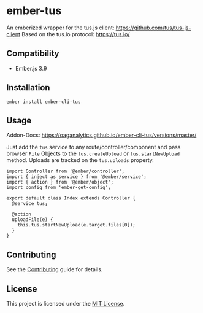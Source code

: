 ember-tus
==============================================================================

An emberized wrapper for the tus.js client: https://github.com/tus/tus-js-client
Based on the tus.io protocol: https://tus.io/


Compatibility
------------------------------------------------------------------------------

* Ember.js 3.9


Installation
------------------------------------------------------------------------------

```
ember install ember-cli-tus
```


Usage
------------------------------------------------------------------------------

Addon-Docs:
https://oaganalytics.github.io/ember-cli-tus/versions/master/

Just add the `tus` service to any route/controller/component and pass browser `File`
Objects to the `tus.createUpload` or `tus.startNewUpload` method.  Uploads are tracked on the
`tus.uploads` property.

```
import Controller from '@ember/controller';
import { inject as service } from '@ember/service';
import { action } from '@ember/object';
import config from 'ember-get-config';

export default class Index extends Controller {
  @service tus;

  @action
  uploadFile(e) {
    this.tus.startNewUpload(e.target.files[0]);
  }
}
```


Contributing
------------------------------------------------------------------------------

See the [Contributing](CONTRIBUTING.md) guide for details.


License
------------------------------------------------------------------------------

This project is licensed under the [MIT License](LICENSE.md).
